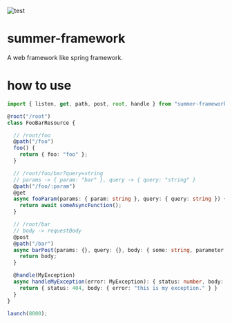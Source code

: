 ![test](https://github.com/naoki-tomita/summer/workflows/test/badge.svg)

# summer-framework

A web framework like spring framework.


# how to use

```ts
import { listen, get, path, post, root, handle } from "summer-framework";

@root("/root")
class FooBarResource {

  // /root/foo
  @path("/foo")
  foo() {
    return { foo: "foo" };
  }

  // /root/foo/bar?query=string
  // params -> { param: "bar" }, query -> { query: "string" }
  @path("/foo/:param")
  @get
  async fooParam(params: { param: string }, query: { query: string }) {
    return await someAsyncFunction();
  }

  // /root/bar
  // body -> requestBody
  @post
  @path("/bar")
  async barPost(params: {}, query: {}, body: { some: string, parameter: string }) {
    return body;
  }

  @handle(MyException)
  async handleMyException(error: MyException): { status: number, body: any } {
    return { status: 404, body: { error: "this is my exception." } }
  }
}

launch(8000);
```
